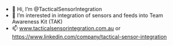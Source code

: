 - 👋 Hi, I’m @TacticalSensorIntegration
- 👀 I’m interested in integration of sensors and feeds into Team Awareness Kit (TAK)
- 📫 www.tacticalsensorintegration.com.au  or https://www.linkedin.com/company/tactical-sensor-integration

<!---
TacticalSensorIntegration/TacticalSensorIntegration is a ✨ special ✨ repository because its `README.md` (this file) appears on your GitHub profile.
You can click the Preview link to take a look at your changes.
--->
